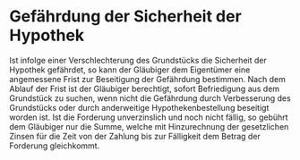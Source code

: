 # Gefährdung der Sicherheit der Hypothek

Ist infolge einer Verschlechterung des Grundstücks die Sicherheit der Hypothek gefährdet, so kann der Gläubiger dem Eigentümer eine angemessene Frist zur Beseitigung der Gefährdung bestimmen. Nach dem Ablauf der Frist ist der Gläubiger berechtigt, sofort Befriedigung aus dem Grundstück zu suchen, wenn nicht die Gefährdung durch Verbesserung des Grundstücks oder durch anderweitige Hypothekenbestellung beseitigt worden ist. Ist die Forderung unverzinslich und noch nicht fällig, so gebührt dem Gläubiger nur die Summe, welche mit Hinzurechnung der gesetzlichen Zinsen für die Zeit von der Zahlung bis zur Fälligkeit dem Betrag der Forderung gleichkommt.